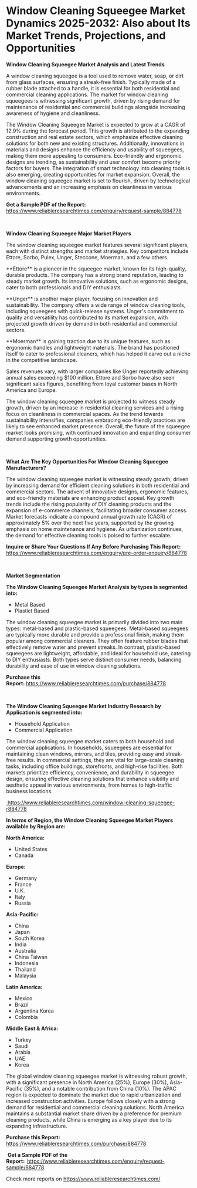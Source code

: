<p><h1>Window Cleaning Squeegee Market Dynamics 2025-2032: Also about Its Market Trends, Projections, and Opportunities</h1></p><p><strong>Window Cleaning Squeegee Market Analysis and Latest Trends</strong></p>
<p><p>A window cleaning squeegee is a tool used to remove water, soap, or dirt from glass surfaces, ensuring a streak-free finish. Typically made of a rubber blade attached to a handle, it is essential for both residential and commercial cleaning applications. The market for window cleaning squeegees is witnessing significant growth, driven by rising demand for maintenance of residential and commercial buildings alongside increasing awareness of hygiene and cleanliness.</p><p>The Window Cleaning Squeegee Market is expected to grow at a CAGR of 12.9% during the forecast period. This growth is attributed to the expanding construction and real estate sectors, which emphasize effective cleaning solutions for both new and existing structures. Additionally, innovations in materials and designs enhance the efficiency and usability of squeegees, making them more appealing to consumers. Eco-friendly and ergonomic designs are trending, as sustainability and user comfort become priority factors for buyers. The integration of smart technology into cleaning tools is also emerging, creating opportunities for market expansion. Overall, the window cleaning squeegee market is set to flourish, driven by technological advancements and an increasing emphasis on cleanliness in various environments.</p></p>
<p><strong>Get a Sample PDF of the Report:&nbsp;</strong> <a href="https://www.reliableresearchtimes.com/enquiry/request-sample/884778?utm_campaign=2464&utm_medium=2&utm_source=Github&utm_content=ia&utm_term=04042025&utm_id=window-cleaning-squeegee">https://www.reliableresearchtimes.com/enquiry/request-sample/884778</a></p>
<p>&nbsp;</p>
<p><strong>Window Cleaning Squeegee Major Market Players</strong></p>
<p><p>The window cleaning squeegee market features several significant players, each with distinct strengths and market strategies. Key competitors include Ettore, Sorbo, Pulex, Unger, Steccone, Moerman, and a few others.</p><p>**Ettore** is a pioneer in the squeegee market, known for its high-quality, durable products. The company has a strong brand reputation, leading to steady market growth. Its innovative solutions, such as ergonomic designs, cater to both professionals and DIY enthusiasts.</p><p>**Unger** is another major player, focusing on innovation and sustainability. The company offers a wide range of window cleaning tools, including squeegees with quick-release systems. Unger's commitment to quality and versatility has contributed to its market expansion, with projected growth driven by demand in both residential and commercial sectors.</p><p>**Moerman** is gaining traction due to its unique features, such as ergonomic handles and lightweight materials. The brand has positioned itself to cater to professional cleaners, which has helped it carve out a niche in the competitive landscape.</p><p>Sales revenues vary, with larger companies like Unger reportedly achieving annual sales exceeding $100 million. Ettore and Sorbo have also seen significant sales figures, benefiting from loyal customer bases in North America and Europe. </p><p>The window cleaning squeegee market is projected to witness steady growth, driven by an increase in residential cleaning services and a rising focus on cleanliness in commercial spaces. As the trend towards sustainability intensifies, companies embracing eco-friendly practices are likely to see enhanced market presence. Overall, the future of the squeegee market looks promising, with continued innovation and expanding consumer demand supporting growth opportunities.</p></p>
<p>&nbsp;</p>
<p><strong>What Are The Key Opportunities For Window Cleaning Squeegee Manufacturers?</strong></p>
<p><p>The window cleaning squeegee market is witnessing steady growth, driven by increasing demand for efficient cleaning solutions in both residential and commercial sectors. The advent of innovative designs, ergonomic features, and eco-friendly materials are enhancing product appeal. Key growth trends include the rising popularity of DIY cleaning products and the expansion of e-commerce channels, facilitating broader consumer access. Market forecasts indicate a compound annual growth rate (CAGR) of approximately 5% over the next five years, supported by the growing emphasis on home maintenance and hygiene. As urbanization continues, the demand for effective cleaning tools is poised to further escalate.</p></p>
<p><strong>Inquire or Share Your Questions If Any Before Purchasing This Report:</strong> <a href="https://www.reliableresearchtimes.com/enquiry/pre-order-enquiry/884778?utm_campaign=2464&utm_medium=2&utm_source=Github&utm_content=ia&utm_term=04042025&utm_id=window-cleaning-squeegee">https://www.reliableresearchtimes.com/enquiry/pre-order-enquiry/884778</a></p>
<p>&nbsp;</p>
<p><strong>Market Segmentation</strong></p>
<p><strong>The Window Cleaning Squeegee Market Analysis by types is segmented into:</strong></p>
<p><ul><li>Metal Based</li><li>Plastict Based</li></ul></p>
<p><p>The window cleaning squeegee market is primarily divided into two main types: metal-based and plastic-based squeegees. Metal-based squeegees are typically more durable and provide a professional finish, making them popular among commercial cleaners. They often feature rubber blades that effectively remove water and prevent streaks. In contrast, plastic-based squeegees are lightweight, affordable, and ideal for household use, catering to DIY enthusiasts. Both types serve distinct consumer needs, balancing durability and ease of use in window cleaning solutions.</p></p>
<p><strong>Purchase this Report:&nbsp;</strong><a href="https://www.reliableresearchtimes.com/purchase/884778?utm_campaign=2464&utm_medium=2&utm_source=Github&utm_content=ia&utm_term=04042025&utm_id=window-cleaning-squeegee">https://www.reliableresearchtimes.com/purchase/884778</a></p>
<p>&nbsp;</p>
<p><strong>The Window Cleaning Squeegee Market Industry Research by Application is segmented into:</strong></p>
<p><ul><li>Household Application</li><li>Commercial Application</li></ul></p>
<p><p>The window cleaning squeegee market caters to both household and commercial applications. In households, squeegees are essential for maintaining clean windows, mirrors, and tiles, providing easy and streak-free results. In commercial settings, they are vital for large-scale cleaning tasks, including office buildings, storefronts, and high-rise facilities. Both markets prioritize efficiency, convenience, and durability in squeegee design, ensuring effective cleaning solutions that enhance visibility and aesthetic appeal in various environments, from homes to high-traffic business locations.</p></p>
<p><a href="https://www.reliableresearchtimes.com/window-cleaning-squeegee-r884778?utm_campaign=2464&utm_medium=2&utm_source=Github&utm_content=ia&utm_term=04042025&utm_id=window-cleaning-squeegee">&nbsp;https://www.reliableresearchtimes.com/window-cleaning-squeegee-r884778</a></p>
<p><strong>In terms of Region, the Window Cleaning Squeegee Market Players available by Region are:</strong></p>
<p>
    <p> <strong> North America: </strong>
        <ul>
            <li>United States</li>
            <li>Canada</li>
        </ul>
        </p> 
    <p> <strong> Europe: </strong>
        <ul>
            <li>Germany</li>
            <li>France</li>
            <li>U.K.</li>
            <li>Italy</li>
            <li>Russia</li>
        </ul>
        </p> 
    <p> <strong> Asia-Pacific: </strong>
        <ul>
            <li>China</li>
            <li>Japan</li>
            <li>South Korea</li>
            <li>India</li>
            <li>Australia</li>
            <li>China Taiwan</li>
            <li>Indonesia</li>
            <li>Thailand</li>
            <li>Malaysia</li>
        </ul>
        </p> 
    <p> <strong> Latin America: </strong>
        <ul>
            <li>Mexico</li>
            <li>Brazil</li>
            <li>Argentina Korea</li>
            <li>Colombia</li>
        </ul>
        </p> 
    <p> <strong> Middle East & Africa: </strong>
        <ul>
            <li>Turkey</li>
            <li>Saudi</li>
            <li>Arabia</li>
            <li>UAE</li>
            <li>Korea</li>
        </ul>
    </p>
    </p>
<p><p>The global window cleaning squeegee market is witnessing robust growth, with a significant presence in North America (25%), Europe (30%), Asia-Pacific (35%), and a notable contribution from China (10%). The APAC region is expected to dominate the market due to rapid urbanization and increased construction activities. Europe follows closely with a strong demand for residential and commercial cleaning solutions. North America maintains a substantial market share driven by a preference for premium cleaning products, while China is emerging as a key player due to its expanding infrastructure.</p></p>
<p><strong>Purchase this Report: </strong><a href="https://www.reliableresearchtimes.com/purchase/884778?utm_campaign=2464&utm_medium=2&utm_source=Github&utm_content=ia&utm_term=04042025&utm_id=window-cleaning-squeegee">https://www.reliableresearchtimes.com/purchase/884778</a></p>
<p>&nbsp;<strong>Get a Sample PDF of the Report:&nbsp;&nbsp;</strong><a href="https://www.reliableresearchtimes.com/enquiry/request-sample/884778?utm_campaign=2464&utm_medium=2&utm_source=Github&utm_content=ia&utm_term=04042025&utm_id=window-cleaning-squeegee">https://www.reliableresearchtimes.com/enquiry/request-sample/884778</a></p>
<p><strong></strong></p>
<p>Check more reports on <a href="https://www.reliableresearchtimes.com/?utm_campaign=2464&utm_medium=2&utm_source=Github&utm_content=ia&utm_term=04042025&utm_id=window-cleaning-squeegee">https://www.reliableresearchtimes.com/</a></p>